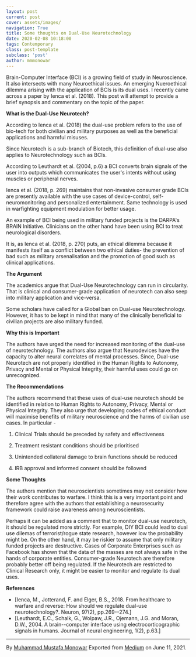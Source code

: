 ```yaml
---
layout: post
current: post
cover: assets/images/
navigation: True
title: Some thoughts on Dual-Use Neurotechnology
date: 2020-02-08 10:18:00
tags: Contemporary
class: post-template
subclass: 'post'
author: mmmonowar
---
```


Brain-Computer Interface (BCI) is a growing field of study in
Neuroscience. It also intersects with many Neuroethical issues. An
emerging Nueroethical dilemma arising with the application of BCIs is
its dual uses. I recently came across a paper by Ienca et al. (2018).
This post will attempt to provide a brief synopsis and commentary on the
topic of the paper.

**What is the Dual-Use Neurotech?**

According to Ienca et al. (2018) the dual-use problem refers to the use
of bio-tech for both civilian and military purposes as well as the
beneficial applications and harmful misuses.

Since Neurotech is a sub-branch of Biotech, this definition of dual-use
also applies to Neurotechnology such as BCIs.

According to Leuthardt et al. (2004, p.6) a BCI converts brain signals
of the user into outputs which communicates the user's intents without
using muscles or peripheral nerves.

Ienca et al. (2018, p. 269) maintains that non-invasive consumer grade
BCIs are presently available with the use cases of device-control,
self-neuromonitoring and personalized entertainment. Same technology is
used in warfighting equipment modulation for better usage.

An example of BCI being used in military funded projects is the DARPA's
BRAIN Initiative. Clinicians on the other hand have been using BCI to
treat neurological disorders.

It is, as Ienca et al. (2018, p. 270) puts, an ethical dilemma because
it manifests itself as a conflict between two ethical duties- the
prevention of bad such as military arsenalisation and the promotion of
good such as clinical applications.

**The Argument**

The academics argue that Dual-Use Neurotechnology can run in
circularity. That is clinical and consumer-grade application of
neurotech can also seep into military application and vice-versa.

Some scholars have called for a Global ban on Dual-use Neurotechnology.
However, it has to be kept in mind that many of the clinically
beneficial to civilian projects are also military funded.

**Why this is Important**

The authors have urged the need for increased monitoring of the dual-use
of neurotechnology. The authors also argue that Neurodevices have the
capacity to alter neural correlates of mental processes. Since, Dual-use
Neurotech are not properly identified in the Human Rights to Autonomy,
Privacy and Mental or Physical Integrity, their harmful uses could go on
unrecognized.

**The Recommendations**

The authors recommend that these uses of dual-use neurotech should be
identified in relation to Human Rights to Autonomy, Privacy, Mental or
Physical Integrity. They also urge that developing codes of ethical
conduct will maximise benefits of military neuroscience and the harms of
civilian use cases. In particular -

1. Clinical Trials should be preceded by safety and effectiveness

2. Treatment resistant conditions should be prioritised

3. Unintended collateral damage to brain functions should be reduced

4. IRB approval and informed consent should be followed

**Some Thoughts**

The authors mention that neuroscientists sometimes may not consider how
their work contributes to warfare. I think this is a very important
point and therefore agree with the authors that establishing a
neurosecurity framework could raise awareness among neuroscientists.

Perhaps it can be added as a comment that to monitor dual-use neurotech,
it should be regulated more strictly. For example, DIY BCI could lead to
dual use dilemas of terrorist/rogue state research, however low the
probability might be. On the other hand, it may be riskier to assume
that only military funded projects are destructive. Cases of Corporate
Enterprises such as Facebook has shown that the data of the masses are
not always safe in the hands of corporate entities. Consumer-grade
Neurotech are therefore probably better off being regulated. If the
Neurotech are restricted to Clinical Research only, it might be easier
to monitor and regulate its dual uses.

**References**

-   [Ienca, M., Jotterand, F. and Elger, B.S., 2018. From healthcare to
    warfare and reverse: How should we regulate dual-use
    neurotechnology?. Neuron, 97(2), pp.269--274.]
-   [Leuthardt, E.C., Schalk, G., Wolpaw, J.R., Ojemann, J.G. and Moran,
    D.W., 2004. A brain--computer interface using electrocorticographic
    signals in humans. Journal of neural engineering, 1(2),
    p.63.]

---

By [Muhammad Mustafa Monowar](https://medium.com/@mmmonowar)
Exported from [Medium](https://medium.com) on June 11, 2021.
